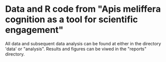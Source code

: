 # Data and R code from "Apis meliffera cognition as a tool for scientific engagement"

All data and subsequent data analysis can be found at either in the directory 'data' or "analysis". Results and figures can be viwed in the "reports" directory. 
